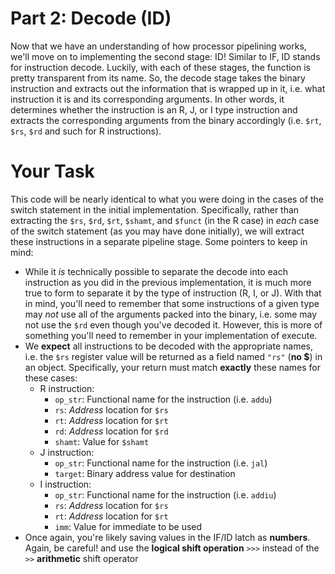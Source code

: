 # Part 2: Decode (ID)
Now that we have an understanding of how processor pipelining works, we'll move
on to implementing the second stage: ID! Similar to IF, ID stands for instruction
decode. Luckily, with each of these stages, the function
is pretty transparent from its name. So, the decode stage takes the binary 
instruction and extracts out the information that is wrapped up in it, i.e. what
instruction it is and its corresponding arguments. In other words, it determines
whether the instruction is an R, J, or I type instruction and extracts the 
corresponding arguments from the binary accordingly (i.e. `$rt`, `$rs`, `$rd` and such for R
instructions).

# Your Task
This code will be nearly identical to what you were doing in the cases of the 
switch statement in the initial implementation. Specifically, rather than extracting
the `$rs`, `$rd`, `$rt`, `$shamt`, and `$funct` (in the R case) in *each* case of the
switch statement (as you may have done initially), we will extract these instructions
in a separate pipeline stage. Some pointers to keep in mind:

- While it *is* technically possible to separate the decode into each instruction 
as you did in the previous implementation, it is much more true to form to separate it 
by the type of instruction (R, I, or J). With that in mind, you'll need to remember
that some instructions of a given type may *not* use all of the arguments packed into
the binary, i.e. some may not use the `$rd` even though you've decoded it. However,
this is more of something you'll need to remember in your implementation of execute.
- We **expect** all instructions to be decoded with the appropriate names, i.e. the
`$rs` register value will be returned as a field named `"rs"` (**no $**) in an object.
Specifically, your return must match **exactly** these names for these cases:
  - R instruction: 
    - `op_str`: Functional name for the instruction (i.e. `addu`)
    - `rs`: *Address* location for `$rs`
    - `rt`: *Address* location for `$rt`
    - `rd`: *Address* location for `$rd`
    - `shamt`: Value for `$shamt`
  - J instruction: 
    - `op_str`: Functional name for the instruction (i.e. `jal`)
    - `target`: Binary address value for destination
  - I instruction: 
    - `op_str`: Functional name for the instruction (i.e. `addiu`)
    - `rs`: *Address* location for `$rs`
    - `rt`: *Address* location for `$rt`
    - `imm`: Value for immediate to be used
- Once again, you're likely saving values in the IF/ID latch as **numbers**. 
Again, be careful! and use the **logical shift operation**
```>>>``` instead of the ``>>`` **arithmetic** shift operator
